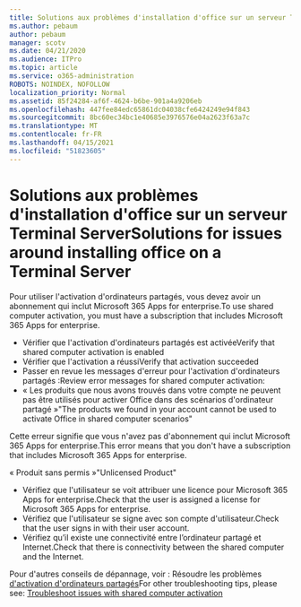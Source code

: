 ```yaml
---
title: Solutions aux problèmes d'installation d'office sur un serveur Terminal Server
ms.author: pebaum
author: pebaum
manager: scotv
ms.date: 04/21/2020
ms.audience: ITPro
ms.topic: article
ms.service: o365-administration
ROBOTS: NOINDEX, NOFOLLOW
localization_priority: Normal
ms.assetid: 85f24284-af6f-4624-b6be-901a4a9206eb
ms.openlocfilehash: 447fee84edc65861dc04038cfe6424249e94f843
ms.sourcegitcommit: 8bc60ec34bc1e40685e3976576e04a2623f63a7c
ms.translationtype: MT
ms.contentlocale: fr-FR
ms.lasthandoff: 04/15/2021
ms.locfileid: "51823605"
---
```

# <a name="solutions-for-issues-around-installing-office-on-a-terminal-server"></a><span data-ttu-id="d652c-102">Solutions aux problèmes d'installation d'office sur un serveur Terminal Server</span><span class="sxs-lookup"><span data-stu-id="d652c-102">Solutions for issues around installing office on a Terminal Server</span></span>

<span data-ttu-id="d652c-103">Pour utiliser l'activation d'ordinateurs partagés, vous devez avoir un abonnement qui inclut Microsoft 365 Apps for enterprise.</span><span class="sxs-lookup"><span data-stu-id="d652c-103">To use shared computer activation, you must have a subscription that includes Microsoft 365 Apps for enterprise.</span></span>
  
- <span data-ttu-id="d652c-104">Vérifier que l'activation d'ordinateurs partagés est activée</span><span class="sxs-lookup"><span data-stu-id="d652c-104">Verify that shared computer activation is enabled</span></span>
- <span data-ttu-id="d652c-105">Vérifier que l'activation a réussi</span><span class="sxs-lookup"><span data-stu-id="d652c-105">Verify that activation succeeded</span></span>
- <span data-ttu-id="d652c-106">Passer en revue les messages d'erreur pour l'activation d'ordinateurs partagés :</span><span class="sxs-lookup"><span data-stu-id="d652c-106">Review error messages for shared computer activation:</span></span>
- <span data-ttu-id="d652c-107">« Les produits que nous avons trouvés dans votre compte ne peuvent pas être utilisés pour activer Office dans des scénarios d'ordinateur partagé »</span><span class="sxs-lookup"><span data-stu-id="d652c-107">"The products we found in your account cannot be used to activate Office in shared computer scenarios"</span></span>
  
<span data-ttu-id="d652c-108">Cette erreur signifie que vous n'avez pas d'abonnement qui inclut Microsoft 365 Apps for enterprise.</span><span class="sxs-lookup"><span data-stu-id="d652c-108">This error means that you don't have a subscription that includes Microsoft 365 Apps for enterprise.</span></span>

<span data-ttu-id="d652c-109">« Produit sans permis »</span><span class="sxs-lookup"><span data-stu-id="d652c-109">"Unlicensed Product"</span></span>

- <span data-ttu-id="d652c-110">Vérifiez que l'utilisateur se voit attribuer une licence pour Microsoft 365 Apps for enterprise.</span><span class="sxs-lookup"><span data-stu-id="d652c-110">Check that the user is assigned a license for Microsoft 365 Apps for enterprise.</span></span>
- <span data-ttu-id="d652c-111">Vérifiez que l'utilisateur se signe avec son compte d'utilisateur.</span><span class="sxs-lookup"><span data-stu-id="d652c-111">Check that the user signs in with their user account.</span></span>
- <span data-ttu-id="d652c-112">Vérifiez qu’il existe une connectivité entre l’ordinateur partagé et Internet.</span><span class="sxs-lookup"><span data-stu-id="d652c-112">Check that there is connectivity between the shared computer and the Internet.</span></span>

<span data-ttu-id="d652c-113">Pour d'autres conseils de dépannage, voir : Résoudre les problèmes [d'activation d'ordinateurs partagés](https://docs.microsoft.com/DeployOffice/troubleshoot-shared-computer-activation)</span><span class="sxs-lookup"><span data-stu-id="d652c-113">For other troubleshooting tips, please see: [Troubleshoot issues with shared computer activation](https://docs.microsoft.com/DeployOffice/troubleshoot-shared-computer-activation)</span></span>